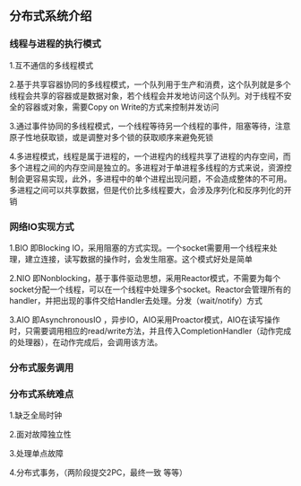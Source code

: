 ## 分布式系统介绍

### 线程与进程的执行模式

1.互不通信的多线程模式

2.基于共享容器协同的多线程模式，一个队列用于生产和消费，这个队列就是多个线程会共享的容器或是数据对象，若个线程会并发地访问这个队列。对于线程不安全的容器或对象，需要Copy on Write的方式来控制并发访问

3.通过事件协同的多线程模式，一个线程等待另一个线程的事件，阻塞等待，注意原子性地获取锁，或是调整对多个锁的获取顺序来避免死锁

4.多进程模式，线程是属于进程的，一个进程内的线程共享了进程的内存空间，而多个进程之间的内存空间是独立的。多进程对于单进程多线程的方式来说，资源控制会更容易实现，此外，多进程中的单个进程出现问题，不会造成整体的不可用。多进程之间可以共享数据，但是代价比多线程要大，会涉及序列化和反序列化的开销

### 网络IO实现方式

1.BIO 即Blocking IO，采用阻塞的方式实现。一个socket需要用一个线程来处理，建立连接，读写数据的操作时，会发生阻塞。这个模式好处是简单

2.NIO 即Nonblocking，基于事件驱动思想，采用Reactor模式，不需要为每个socket分配一个线程，可以在一个线程中处理多个socket。Reactor会管理所有的handler，并把出现的事件交给Handler去处理。分发（wait/notify）方式

3.AIO 即AsynchronousIO ，异步IO，AIO采用Proactor模式，AIO在读写操作时，只需要调用相应的read/write方法，并且传入CompletionHandler（动作完成的处理器），在动作完成后，会调用该方法。

### 分布式服务调用

### 分布式系统难点

1.缺乏全局时钟

2.面对故障独立性

3.处理单点故障

4.分布式事务，（两阶段提交2PC，最终一致 等等）

